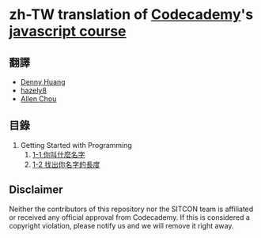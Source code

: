 zh-TW translation of [Codecademy](http://www.codecademy.com/)'s [javascript course](https://codecademy.com/learn/javascript)
===========================================================================

翻譯
----

* [Denny Huang](https://github.com/denny0223)
* [hazely8](https://github.com/hazely8)
* [Allen Chou](https://github.com/s3131212)


目錄
----
1. Getting Started with Programming
   1. [1-1 你叫什麼名字](1-1_what-is-your-name.md)
   2. [1-2 找出你名字的長度](1-2_Discover-the-length)

Disclaimer
----------
Neither the contributors of this repository nor the SITCON team is affiliated or received any official approval from Codecademy.
If this is considered a copyright violation, please notify us and we will remove it right away.
